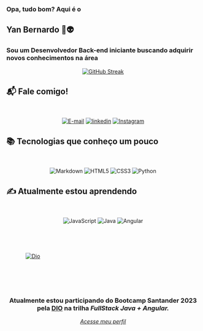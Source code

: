 
### Opa, tudo bom? Aqui é o 
## Yan Bernardo 🖖👽

### Sou um Desenvolvedor Back-end iniciante buscando adquirir novos conhecimentos na área

<div align="center">

[![GitHub Streak](https://streak-stats.demolab.com?user=ybndo&theme=rising-sun&hide_border=true&locale=pt_BR&date_format=j%2Fn%5B%2FY%5D)](https://git.io/streak-stats)

</div>

## 📬 Fale comigo!
</br>

<div align=center>

[![E-mail](https://img.shields.io/badge/-Email-e9a?style=for-the-badge&logo=microsoft-outlook&logoColor=E94D5F)](mailto:ybndo.profi@hotmail.com)
[![linkedin](https://img.shields.io/badge/linkedin-0A66C2?style=for-the-badge&logo=linkedin&logoColor=white)](www.linkedin.com/in/ybndo-dev)
[![Instagram](https://img.shields.io/badge/instagram-1DA1F2?style=for-the-badge&logo=instagram&logoColor=white)](https://www.instagram.com/ybndo/)

</div>




## 📚 Tecnologias que conheço um pouco
</br>

<div align=center>

![Markdown](https://img.shields.io/badge/Markdown-000?style=for-the-badge&logo=markdown)
![HTML5](https://img.shields.io/badge/HTML5-000?style=for-the-badge&logo=html5)
![CSS3](https://img.shields.io/badge/CSS3-000?style=for-the-badge&logo=css3&logoColor=264CE4)
![Python](https://img.shields.io/badge/python-black?style=for-the-badge&logo=python)

</div>

## ✍ Atualmente estou aprendendo
</br>

<div align=center>

![JavaScript](https://img.shields.io/badge/JavaScript-000?style=for-the-badge&logo=javascript)
![Java](https://img.shields.io/badge/java-000?style=for-the-badge&logo=openjdk&logoColor=%23ED8B00)
![Angular](https://img.shields.io/badge/angular-000?style=for-the-badge&logo=angular&logoColor=C3002F)

</br>

<div style="float: left; margin: 30px 50px;">
    
[![Dio](https://hermes.digitalinnovation.one/assets/diome/logo-full.svg)](https://www.dio.me/users/ybndo_profi)

</div>

</br>

<div style="float: left; margin-top: 30px;">

<h3>Atualmente estou participando do Bootcamp Santander 2023 pela <a href="https://www.dio.me" target="_blank">DIO</a> na trilha <i>FullStack Java + Angular.</h3>

<a href="https://www.dio.me/users/ybndo_profi" target="_blank">Acesse meu perfil</a>

</div>

<div style="clear: both;"> </div>

</div>
